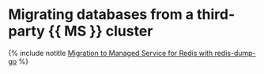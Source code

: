 # Migrating databases from a third-party {{ MS }} cluster

{% include notitle [Migration to Managed Service for Redis with redis-dump-go](../../_tutorials/dataplatform/redis-data-migration.md) %}
